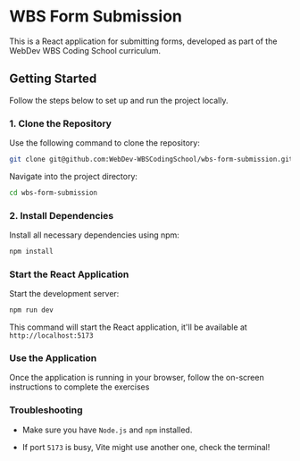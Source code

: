 # WBS Form Submission

This is a React application for submitting forms, developed as part of the WebDev WBS Coding School curriculum.

## Getting Started

Follow the steps below to set up and run the project locally.

### 1. Clone the Repository

Use the following command to clone the repository:

```bash
git clone git@github.com:WebDev-WBSCodingSchool/wbs-form-submission.git
```

Navigate into the project directory:

```bash
cd wbs-form-submission
```

### 2. Install Dependencies

Install all necessary dependencies using npm:

```bash
npm install
```

### Start the React Application

Start the development server:

```bash
npm run dev
```

This command will start the React application, it'll be available at `http://localhost:5173`

### Use the Application

Once the application is running in your browser, follow the on-screen instructions to complete the exercises

### Troubleshooting

- Make sure you have `Node.js` and `npm` installed.

- If port `5173` is busy, Vite might use another one, check the terminal!
